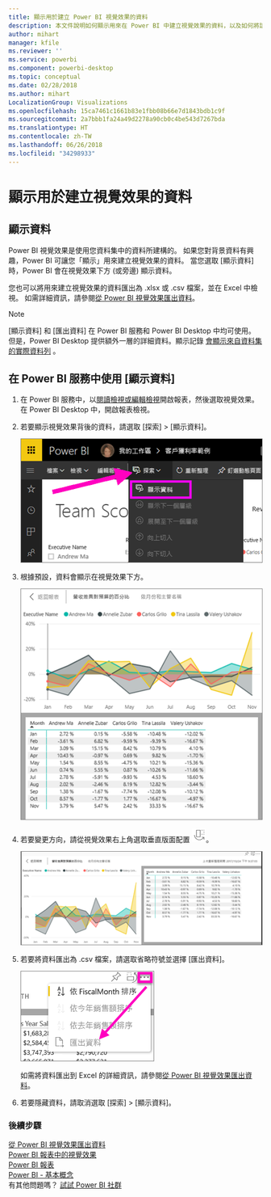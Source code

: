 ```yaml
---
title: 顯示用於建立 Power BI 視覺效果的資料
description: 本文件說明如何顯示用來在 Power BI 中建立視覺效果的資料，以及如何將該資料匯出為 .csv 檔案。
author: mihart
manager: kfile
ms.reviewer: ''
ms.service: powerbi
ms.component: powerbi-desktop
ms.topic: conceptual
ms.date: 02/28/2018
ms.author: mihart
LocalizationGroup: Visualizations
ms.openlocfilehash: 15ca7461c1661b83e1fbb08b66e7d1843bdb1c9f
ms.sourcegitcommit: 2a7bbb1fa24a49d2278a90cb0c4be543d7267bda
ms.translationtype: HT
ms.contentlocale: zh-TW
ms.lasthandoff: 06/26/2018
ms.locfileid: "34298933"
---
```

# <a name="show-the-data-that-was-used-to-create-the-visualization"></a>顯示用於建立視覺效果的資料
## <a name="show-data"></a>顯示資料
Power BI 視覺效果是使用您資料集中的資料所建構的。 如果您對背景資料有興趣，Power BI 可讓您「顯示」用來建立視覺效果的資料。 當您選取 [顯示資料] 時，Power BI 會在視覺效果下方 (或旁邊) 顯示資料。

您也可以將用來建立視覺效果的資料匯出為 .xlsx 或 .csv 檔案，並在 Excel 中檢視。 如需詳細資訊，請參閱[從 Power BI 視覺效果匯出資料](power-bi-visualization-export-data.md)。

> [!NOTE]
> [顯示資料] 和 [匯出資料] 在 Power BI 服務和 Power BI Desktop 中均可使用。 但是，Power BI Desktop 提供額外一層的詳細資料。顯示記錄 [會顯示來自資料集的實際資料列](desktop-see-data-see-records.md) 。
> 
> 

## <a name="using-show-data-in-power-bi-service"></a>在 Power BI 服務中使用 [顯示資料]
1. 在 Power BI 服務中，以[閱讀檢視或編輯檢視](service-reading-view-and-editing-view.md)開啟報表，然後選取視覺效果。  在 Power BI Desktop 中，開啟報表檢視。
2. 若要顯示視覺效果背後的資料，請選取 [探索] > [顯示資料]。
   
   ![選取 [顯示資料]](media/service-reports-show-data/power-bi-show-data.png)
3. 根據預設，資料會顯示在視覺效果下方。
   
   ![視覺效果與資料垂直顯示](media/service-reports-show-data/power-bi-explore-show-data.png)
4. 若要變更方向，請從視覺效果右上角選取垂直版面配置 ![](media/service-reports-show-data/power-bi-vertical-icon-new.png)。
   
   ![視覺效果與資料水平顯示](media/service-reports-show-data/power-bi-explore-show-data2.png)
5. 若要將資料匯出為 .csv 檔案，請選取省略符號並選擇 [匯出資料]。
   
    ![選取 [匯出資料]](media/service-reports-show-data/power-bi-export-data-new.png)
   
    如需將資料匯出到 Excel 的詳細資訊，請參閱[從 Power BI 視覺效果匯出資料](power-bi-visualization-export-data.md)。
6. 若要隱藏資料，請取消選取 [探索] > [顯示資料]。

### <a name="next-steps"></a>後續步驟
[從 Power BI 視覺效果匯出資料](power-bi-visualization-export-data.md)    
[Power BI 報表中的視覺效果](power-bi-report-visualizations.md)    
[Power BI 報表](service-reports.md)    
[Power BI - 基本概念](service-basic-concepts.md)    
有其他問題嗎？ [試試 Power BI 社群](http://community.powerbi.com/)

